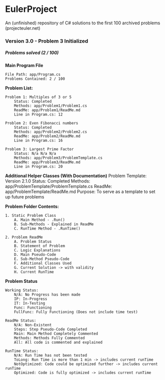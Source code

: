 # EulerProject
An (unfinished) repository of C# solutions to the first 100 archived problems (projecteuler.net)

### Version 3.0 - Problem 3 Initialized
##### Problems solved (2 / 100)

**Main Program File**

    File Path: app/Program.cs
    Problems Contained: 2 / 100

**Problem List:**

    Problem 1: Multiples of 3 or 5
        Status: Completed
        Methods: app/Problem1/Problem1.cs
        ReadMe: app/Problem1/ReadMe.md  
        Line in Program.cs: 12
        
    Problem 2: Even Fibonacci numbers
        Status: Completed
        Methods: app/Problem2/Problem2.cs
        ReadMe: app/Problem2/ReadMe.md
        Line in Program.cs: 16

    Problem 3: Largest Prime Factor
        Status: N/a N/a N/a
        Methods: app/Problem3/ProblemTemplate.cs
        ReadMe: app/Problem3/ReadMe.md
        Line in Program.cs: 20

    


 **Additional Helper Classes (With Documentation)**
    Problem Template: Version 2.1.0
        Status: Completed
        Methods: app/ProblemTemplate/ProblemTemplate.cs
        ReadMe: app/ProblemTemplate/ReadMe.md
        Purpose: To serve as a template to set up future problems


**Problem Folder Contents:**

    1. Static Problem Class
        A. Main Method - .Run()
        B. Sub-Methods - Explained in ReadMe
        C. RunTime Method - .RunTime()

    2. Problem ReadMe
        A. Problem Status
        B. Statement of Problem
        C. Logic Explanations
        D. Main Pseudo-Code
        E. Sub-Method Pseudo-Code
        F. Additional Classes Used
        G. Current Solution -> with validity
        H. Current RunTime


**Problem Status**   

    Working Status:
        N/A: No Progress has been made
        IP: In-Progress
        IT: In-Testing
        Func: Functioning
        FullFunc: Fully Functioning (Does not include time test)

    ReadMe Status:
        N/A: Non-Existent
        Steps: Step Pseudo-Code Completed
        Main: Main Method Completely Commented
        Methods: Methods Fully Commented
        All: All code is commented and explained

    RunTime Status:
        N/A: Run Time has not been tested
        ToLong: Run Time is more than 1 min -> includes current runTime
        NotOptimized: Code could be optimized further -> includes current runTime
        Optimized: Code is fully optimized -> includes current runTime


